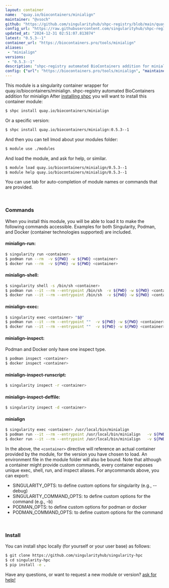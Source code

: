 ```yaml
---
layout: container
name:  "quay.io/biocontainers/minialign"
maintainer: "@vsoch"
github: "https://github.com/singularityhub/shpc-registry/blob/main/quay.io/biocontainers/minialign/container.yaml"
config_url: "https://raw.githubusercontent.com/singularityhub/shpc-registry/main/quay.io/biocontainers/minialign/container.yaml"
updated_at: "2024-12-31 02:51:07.813874"
latest: "0.5.3--1"
container_url: "https://biocontainers.pro/tools/minialign"
aliases:
 - "minialign"
versions:
 - "0.5.3--1"
description: "shpc-registry automated BioContainers addition for minialign"
config: {"url": "https://biocontainers.pro/tools/minialign", "maintainer": "@vsoch", "description": "shpc-registry automated BioContainers addition for minialign", "latest": {"0.5.3--1": "sha256:86cd5b148280d613debc15c44fdf8657ad3bdad2adbbf3c2535982ce1cec4a49"}, "tags": {"0.5.3--1": "sha256:86cd5b148280d613debc15c44fdf8657ad3bdad2adbbf3c2535982ce1cec4a49"}, "docker": "quay.io/biocontainers/minialign", "aliases": {"minialign": "/usr/local/bin/minialign"}}
---
```


This module is a singularity container wrapper for quay.io/biocontainers/minialign.
shpc-registry automated BioContainers addition for minialign
After [installing shpc](#install) you will want to install this container module:


```bash
$ shpc install quay.io/biocontainers/minialign
```

Or a specific version:

```bash
$ shpc install quay.io/biocontainers/minialign:0.5.3--1
```

And then you can tell lmod about your modules folder:

```bash
$ module use ./modules
```

And load the module, and ask for help, or similar.

```bash
$ module load quay.io/biocontainers/minialign/0.5.3--1
$ module help quay.io/biocontainers/minialign/0.5.3--1
```

You can use tab for auto-completion of module names or commands that are provided.

<br>

### Commands

When you install this module, you will be able to load it to make the following commands accessible.
Examples for both Singularity, Podman, and Docker (container technologies supported) are included.

#### minialign-run:

```bash
$ singularity run <container>
$ podman run --rm  -v ${PWD} -w ${PWD} <container>
$ docker run --rm  -v ${PWD} -w ${PWD} <container>
```

#### minialign-shell:

```bash
$ singularity shell -s /bin/sh <container>
$ podman run --it --rm --entrypoint /bin/sh  -v ${PWD} -w ${PWD} <container>
$ docker run --it --rm --entrypoint /bin/sh  -v ${PWD} -w ${PWD} <container>
```

#### minialign-exec:

```bash
$ singularity exec <container> "$@"
$ podman run --it --rm --entrypoint ""  -v ${PWD} -w ${PWD} <container> "$@"
$ docker run --it --rm --entrypoint ""  -v ${PWD} -w ${PWD} <container> "$@"
```

#### minialign-inspect:

Podman and Docker only have one inspect type.

```bash
$ podman inspect <container>
$ docker inspect <container>
```

#### minialign-inspect-runscript:

```bash
$ singularity inspect -r <container>
```

#### minialign-inspect-deffile:

```bash
$ singularity inspect -d <container>
```


#### minialign

```bash
$ singularity exec <container> /usr/local/bin/minialign
$ podman run --it --rm --entrypoint /usr/local/bin/minialign   -v ${PWD} -w ${PWD} <container> -c " $@"
$ docker run --it --rm --entrypoint /usr/local/bin/minialign   -v ${PWD} -w ${PWD} <container> -c " $@"
```



In the above, the `<container>` directive will reference an actual container provided
by the module, for the version you have chosen to load. An environment file in the
module folder will also be bound. Note that although a container
might provide custom commands, every container exposes unique exec, shell, run, and
inspect aliases. For anycommands above, you can export:

 - SINGULARITY_OPTS: to define custom options for singularity (e.g., --debug)
 - SINGULARITY_COMMAND_OPTS: to define custom options for the command (e.g., -b)
 - PODMAN_OPTS: to define custom options for podman or docker
 - PODMAN_COMMAND_OPTS: to define custom options for the command

<br>

### Install

You can install shpc locally (for yourself or your user base) as follows:

```bash
$ git clone https://github.com/singularityhub/singularity-hpc
$ cd singularity-hpc
$ pip install -e .
```

Have any questions, or want to request a new module or version? [ask for help!](https://github.com/singularityhub/singularity-hpc/issues)